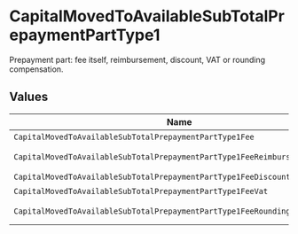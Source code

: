 # CapitalMovedToAvailableSubTotalPrepaymentPartType1

Prepayment part: fee itself, reimbursement, discount, VAT or rounding compensation.


## Values

| Name                                                                        | Value                                                                       |
| --------------------------------------------------------------------------- | --------------------------------------------------------------------------- |
| `CapitalMovedToAvailableSubTotalPrepaymentPartType1Fee`                     | fee                                                                         |
| `CapitalMovedToAvailableSubTotalPrepaymentPartType1FeeReimbursement`        | fee-reimbursement                                                           |
| `CapitalMovedToAvailableSubTotalPrepaymentPartType1FeeDiscount`             | fee-discount                                                                |
| `CapitalMovedToAvailableSubTotalPrepaymentPartType1FeeVat`                  | fee-vat                                                                     |
| `CapitalMovedToAvailableSubTotalPrepaymentPartType1FeeRoundingCompensation` | fee-rounding-compensation                                                   |